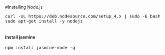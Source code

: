 #Installing Node.js
<pre>
curl -sL https://deb.nodesource.com/setup_4.x | sudo -E bash -
sudo apt-get install -y nodejs
 </pre>
#### Install jasmine 
<pre>
npm install jasmine-node -g
</pre>
